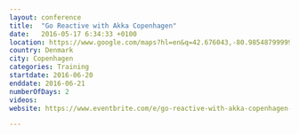 ```yaml
---
layout: conference
title:  "Go Reactive with Akka Copenhagen"
date:   2016-05-17 6:34:33 +0100
location: https://www.google.com/maps?hl=en&q=42.676043,-80.98548799999998&sll=42.676043,-80.98548799999998&z=16&markers=42.676043,-80.98548799999998
country: Denmark
city: Copenhagen
categories: Training
startdate: 2016-06-20
enddate: 2016-06-21
numberOfDays: 2
videos: 
website: https://www.eventbrite.com/e/go-reactive-with-akka-copenhagen-tickets-24219860254?aff=mcivte&mc_eid=63c90965da&mc_cid=e051de71bb

---
```

